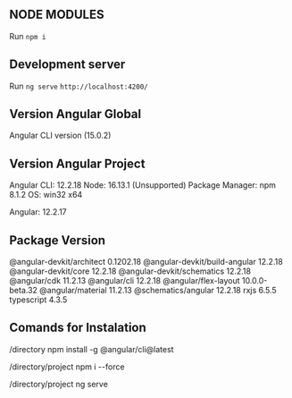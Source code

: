 


## NODE MODULES

Run `npm i`

## Development server

Run `ng serve`  `http://localhost:4200/`


## Version Angular Global 

Angular CLI version (15.0.2)

## Version Angular Project 

Angular CLI: 12.2.18
Node: 16.13.1 (Unsupported)
Package Manager: npm 8.1.2
OS: win32 x64

Angular: 12.2.17

Package                         Version
---------------------------------------------------------
@angular-devkit/architect       0.1202.18
@angular-devkit/build-angular   12.2.18
@angular-devkit/core            12.2.18
@angular-devkit/schematics      12.2.18
@angular/cdk                    11.2.13
@angular/cli                    12.2.18
@angular/flex-layout            10.0.0-beta.32
@angular/material               11.2.13
@schematics/angular             12.2.18
rxjs                            6.5.5
typescript                      4.3.5

## Comands for Instalation

/directory
npm install -g @angular/cli@latest

/directory/project
npm i --force

/directory/project
ng serve